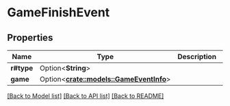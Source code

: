 # GameFinishEvent

## Properties

Name | Type | Description | Notes
------------ | ------------- | ------------- | -------------
**r#type** | Option<**String**> |  | [optional]
**game** | Option<[**crate::models::GameEventInfo**](GameEventInfo.md)> |  | [optional]

[[Back to Model list]](../README.md#documentation-for-models) [[Back to API list]](../README.md#documentation-for-api-endpoints) [[Back to README]](../README.md)


